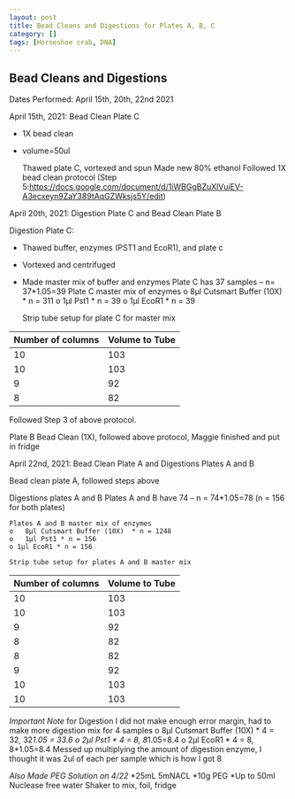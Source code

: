 ```yaml
---
layout: post
title: Bead Cleans and Digestions for Plates A, B, C
category: []
tags: [Horseshoe crab, DNA]
---
```

## Bead Cleans and Digestions
Dates Performed: April 15th, 20th, 22nd 2021


April 15th, 2021: Bead Clean Plate C
* 1X bead clean
* volume=50ul

  Thawed plate C, vortexed and spun
  Made new 80% ethanol
  Followed 1X bead clean protocol (Step 5:https://docs.google.com/document/d/1iWBGgBZuXlVuiEV-A3ecxeyn9ZaY389tAqGZWksjs5Y/edit)

April 20th, 2021: Digestion Plate C and Bead Clean Plate B

  Digestion Plate C:
  * Thawed buffer, enzymes (PST1 and EcoR1), and plate c
  * Vortexed and centrifuged
  * Made master mix of buffer and enzymes
  Plate C has 37 samples – n= 37*1.05=39
    Plate C master mix of enzymes
      o	8μl Cutsmart Buffer (10X)  * n = 311
      o	1μl Pst1 * n = 39
      o	1μl EcoR1 * n = 39

      Strip tube setup for plate C for master mix

Number of columns | Volume to Tube
---- | ----
10 | 103
10 | 103
9 | 92
8 | 82

  Followed Step 3 of above protocol.

  Plate B Bead Clean (1X), followed above protocol, Maggie finished and put in fridge

April 22nd, 2021: Bead Clean Plate A and Digestions Plates A and B

  Bead clean plate A, followed steps above

  Digestions plates A and B
  Plates A and B have 74 – n = 74*1.05=78 (n = 156 for both plates)

    Plates A and B master mix of enzymes
    o	8μl Cutsmart Buffer (10X)  * n = 1248
    o	1μl Pst1 * n = 156
    o 1μl EcoR1 * n = 156

    Strip tube setup for plates A and B master mix

Number of columns | Volume to Tube
---- | ----
10 | 103
10 | 103
9 | 92
8 | 82
8 | 82
9 | 92
10 | 103
10 | 103

*Important Note* for Digestion I did not make enough error margin, had to make more digestion mix for 4 samples
o	8μl Cutsmart Buffer (10X)  * 4 = 32, 32*1.05 = 33.6
o	2μl Pst1 * 4 = 8, 8*1.05=8.4
o 2μl EcoR1 * 4 = 8, 8*1.05=8.4
Messed up multiplying the amount of digestion enzyme, I thought it was 2ul of each per sample which is how I got 8

*Also Made PEG Solution on 4/22*
*25mL 5mNACL
*10g PEG
*Up to 50ml Nuclease free water
Shaker to mix, foil, fridge
